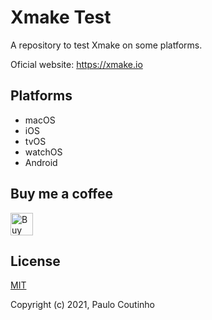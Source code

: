 # Xmake Test

A repository to test Xmake on some platforms.

Oficial website: https://xmake.io

## Platforms

- macOS
- iOS
- tvOS
- watchOS
- Android

## Buy me a coffee

<a href='https://ko-fi.com/paulocoutinho' target='_blank'><img height='36' style='border:0px;height:36px;' src='https://az743702.vo.msecnd.net/cdn/kofi1.png?v=2' border='0' alt='Buy Me a Coffee at ko-fi.com' /></a>

## License

[MIT](http://opensource.org/licenses/MIT)

Copyright (c) 2021, Paulo Coutinho
